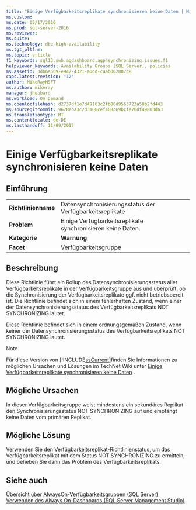 ```yaml
---
title: "Einige Verfügbarkeitsreplikate synchronisieren keine Daten | Microsoft-Dokumentation"
ms.custom: 
ms.date: 05/17/2016
ms.prod: sql-server-2016
ms.reviewer: 
ms.suite: 
ms.technology: dbe-high-availability
ms.tgt_pltfrm: 
ms.topic: article
f1_keywords: sql13.swb.agdashboard.agp4synchronizing.issues.f1
helpviewer_keywords: Availability Groups [SQL Server], policies
ms.assetid: 3db6a569-e942-4321-a0dd-c4ab002087c8
caps.latest.revision: "12"
author: MikeRayMSFT
ms.author: mikeray
manager: jhubbard
ms.workload: On Demand
ms.openlocfilehash: d2737df1e7d49163c2fb06d9563723a50b2fd443
ms.sourcegitcommit: 9678eba3c2d3100cef408c69bcfe76df49803d63
ms.translationtype: MT
ms.contentlocale: de-DE
ms.lasthandoff: 11/09/2017
---
```

# <a name="some-availability-replicas-are-not-synchronizing-data"></a>Einige Verfügbarkeitsreplikate synchronisieren keine Daten
    
## <a name="introduction"></a>Einführung  
  
|||  
|-|-|  
|**Richtlinienname**|Datensynchronisierungsstatus der Verfügbarkeitsreplikate|  
|**Problem**|Einige Verfügbarkeitsreplikate synchronisieren keine Daten.|  
|**Kategorie**|**Warnung**|  
|**Facet**|Verfügbarkeitsgruppe|  
  
## <a name="description"></a>Beschreibung  
 Diese Richtlinie führt ein Rollup des Datensynchronisierungsstatus aller Verfügbarkeitsreplikate in der Verfügbarkeitsgruppe aus und überprüft, ob die Synchronisierung der Verfügbarkeitsreplikate ggf. nicht betriebsbereit ist. Die Richtlinie befindet sich in einem fehlerhaften Zustand, wenn einer der Datensynchronisierungsstatus des Verfügbarkeitsreplikats NOT SYNCHRONIZING lautet.  
  
 Diese Richtlinie befindet sich in einem ordnungsgemäßen Zustand, wenn keiner der Datensynchronisierungsstatus des Verfügbarkeitsreplikats NOT SYNCHRONIZING lautet.  
  
> [!NOTE]  
>  Für diese Version von [!INCLUDE[ssCurrent](../../../includes/sscurrent-md.md)]finden Sie Informationen zu möglichen Ursachen und Lösungen im TechNet Wiki unter [Einige Verfügbarkeitsreplikate synchronisieren keine Daten](http://go.microsoft.com/fwlink/p/?LinkId=220852) .  
  
## <a name="possible-causes"></a>Mögliche Ursachen  
 In dieser Verfügbarkeitsgruppe weist mindestens ein sekundäres Replikat den Synchronisierungsstatus NOT SYNCHRONIZING auf und empfängt keine Daten vom primären Replikat.  
  
## <a name="possible-solution"></a>Mögliche Lösung  
 Verwenden Sie den Verfügbarkeitsreplikat-Richtlinienstatus, um das Verfügbarkeitsreplikat mit dem Status NOT SYNCHRONIZING zu ermitteln, und beheben Sie dann das Problem des Verfügbarkeitsreplikats.  
  
## <a name="see-also"></a>Siehe auch  
 [Übersicht über AlwaysOn-Verfügbarkeitsgruppen &#40;SQL Server&#41;](../../../database-engine/availability-groups/windows/overview-of-always-on-availability-groups-sql-server.md)   
 [Verwenden des Always On-Dashboards &#40;SQL Server Management Studio&#41;](../../../database-engine/availability-groups/windows/use-the-always-on-dashboard-sql-server-management-studio.md)  
  
  
